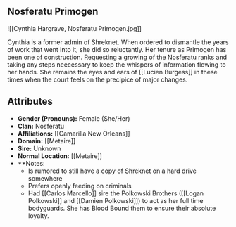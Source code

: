 ## Nosferatu Primogen

![[Cynthia Hargrave, Nosferatu Primogen.jpg]]

Cynthia is a former admin of Shreknet. When ordered to dismantle the years of work that went into it, she did so reluctantly. Her tenure as Primogen has been one of construction. Requesting a growing of the Nosferatu ranks and taking any steps neecessary to keep the whispers of information flowing to her hands. She remains the eyes and ears of [[Lucien Burgess]] in these times when the court feels on the precipice of major changes.

## Attributes
*  **Gender (Pronouns):** Female (She/Her)
* **Clan:** Nosferatu
* **Affiliations:** [[Camarilla New Orleans]]
* **Domain:** [[Metaire]]
* **Sire:** Unknown
* **Normal Location:** [[Metaire]]
* **Notes: 
    - Is rumored to still have a copy of Shreknet on a hard drive somewhere
    - Prefers openly feeding on criminals
    - Had [[Carlos Marcello]] sire the Polkowski Brothers ([[Logan Polkowski]] and [[Damien Polkowski]]) to act as her full time bodyguards. She has Blood Bound them to ensure their absolute loyalty.